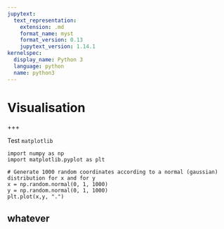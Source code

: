 ```yaml
---
jupytext:
  text_representation:
    extension: .md
    format_name: myst
    format_version: 0.13
    jupytext_version: 1.14.1
kernelspec:
  display_name: Python 3
  language: python
  name: python3
---
```


# Visualisation

+++

Test `matplotlib` 

```{code-cell}
import numpy as np
import matplotlib.pyplot as plt

# Generate 1000 random coordinates according to a normal (gaussian) distribution for x and for y
x = np.random.normal(0, 1, 1000)
y = np.random.normal(0, 1, 1000)
plt.plot(x,y, ".")
```

## whatever